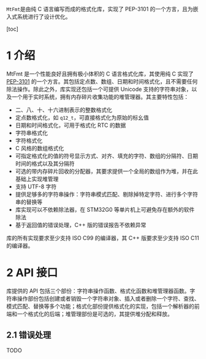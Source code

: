 `MtFmt`是由纯 C 语言编写而成的格式化库，实现了 PEP-3101 的一个方言，且为嵌入式系统进行了设计优化。

[toc]

# 1 介绍

MtFmt 是一个性能良好且拥有极小体积的 C 语言格式化库，其使用纯 C 实现了 [PEP-3101](https://peps.python.org/pep-3101/) 的一个方言。其包括定点数、数组、日期和时间格式化，且不需要任何除法操作。除此之外，库实现还包括一个可提供 Unicode 支持的字符串对象，以及一个用于实时系统，拥有内存碎片收集功能的堆管理器。其主要特性包括：

* 二、八、十、十六进制表示的整数格式化
* 定点数格式化，如 `q12_t`，可直接格式化为原始的标幺值
* 日期和时间格式化，可用于格式化 RTC 的数据
* 字符串格式化
* 字符格式化
* C 风格的数组格式化
* 可指定格式化的值的符号显示方式、对齐、填充的字符、数组的分隔符、日期时间的格式以及其分隔符
* 可选的带内存碎片回收的分配器，其要求提供一个全局的数组作为堆，并在此基础上实现堆管理
* 支持 UTF-8 字符
* 提供足够多的字符串操作：字符串模式匹配、剔除掉特定字符、进行多个字符串的替换等
* 库实现可以不依赖除法器，在 STM32G0 等单片机上可避免存在额外的软件除法
* 基于返回值的错误处理，C++ 版的错误报告不依赖异常

库的所有实现要求至少支持 ISO C99 的编译器，其 C++ 版要求至少支持 ISO C11 的编译器。

# 2 API 接口

库提供的 API 包括三个部份：字符串操作函数、格式化函数和堆管理器函数。字符串操作部份包括创建或者销毁一个字符串对象、插入或者删除一个字符、查找、模式匹配、替换等多个功能；格式化部份提供格式化的实现，包括一个解析器的前端和一个格式化的后端；堆管理部份是可选的，其提供堆分配和释放。

## 2.1 错误处理

TODO
